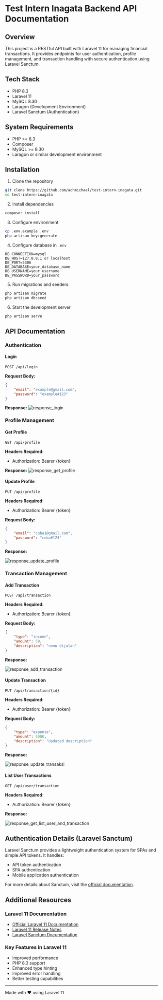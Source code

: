 # Test Intern Inagata Backend API Documentation

## Overview
This project is a RESTful API built with Laravel 11 for managing financial transactions. It provides endpoints for user authentication, profile management, and transaction handling with secure authentication using Laravel Sanctum.

## Tech Stack
- PHP 8.3
- Laravel 11
- MySQL 8.30
- Laragon (Development Environment)
- Laravel Sanctum (Authentication)

## System Requirements
- PHP >= 8.3
- Composer
- MySQL >= 8.30
- Laragon or similar development environment

## Installation

1. Clone the repository
```bash
git clone https://github.com/achmichael/test-intern-inagata.git
cd test-intern-inagata
```

2. Install dependencies
```bash
composer install
```

3. Configure environment
```bash
cp .env.example .env
php artisan key:generate
```

4. Configure database in `.env`
```
DB_CONNECTION=mysql
DB_HOST=127.0.0.1 or localhost
DB_PORT=3306
DB_DATABASE=your_database_name
DB_USERNAME=your_username
DB_PASSWORD=your_password
```

5. Run migrations and seeders
```bash
php artisan migrate
php artisan db:seed
```

6. Start the development server
```bash
php artisan serve
```

## API Documentation

### Authentication

#### Login
```
POST /api/login
```

**Request Body:**
```json
{
    "email": "example@gmail.com",
    "password": "example#123"
}
```

**Response:** 
![response_login](/storage/app/public/response/login.png)

### Profile Management

#### Get Profile
```
GET /api/profile
```
**Headers Required:**
- Authorization: Bearer {token}

**Response:**
![response_get_profile](/storage/app/public/response/getProfile.png)

#### Update Profile
```
PUT /api/profile
```
**Headers Required:**
- Authorization: Bearer {token}

**Request Body:**
```json
{
    "email": "coba1@gmail.com",
    "password": "coba#123"
}
```

**Response:**

![response_update_profile](/storage/app/public/response/updateProfile.png)

### Transaction Management

#### Add Transaction
```
POST /api/transaction
```
**Headers Required:**
- Authorization: Bearer {token}

**Request Body:**
```json
{
    "type": "income",
    "amount": 50,
    "description": "nemu dijalan"
}
```

**Response:** 

![response_add_transaction](/storage/app/public/response/addTransaksi.png)

#### Update Transaction
```
PUT /api/transaction/{id}
```
**Headers Required:**
- Authorization: Bearer {token}

**Request Body:**
```json
{
    "type": "expense",
    "amount": 5000,
    "description": "Updated description"
}
```

**Response:**

![response_update_transaksi](/storage/app/public/response/updateTransaksi.png)

#### List User Transactions
```
GET /api/user/transaction
```
**Headers Required:**
- Authorization: Bearer {token}

**Response:**

![response_get_list_user_and_transaction](/storage/app/public/response/TransaksiUser.png)

## Authentication Details (Laravel Sanctum)

Laravel Sanctum provides a lightweight authentication system for SPAs and simple API tokens. It handles:
- API token authentication
- SPA authentication
- Mobile application authentication

For more details about Sanctum, visit the [official documentation](https://laravel.com/docs/11.x/sanctum).

## Additional Resources

### Laravel 11 Documentation
- [Official Laravel 11 Documentation](https://laravel.com/docs/11.x)
- [Laravel 11 Release Notes](https://laravel.com/docs/11.x/releases)
- [Laravel Sanctum Documentation](https://laravel.com/docs/11.x/sanctum)

### Key Features in Laravel 11
- Improved performance
- PHP 8.3 support
- Enhanced type hinting
- Improved error handling
- Better testing capabilities



---
Made with ❤️ using Laravel 11
